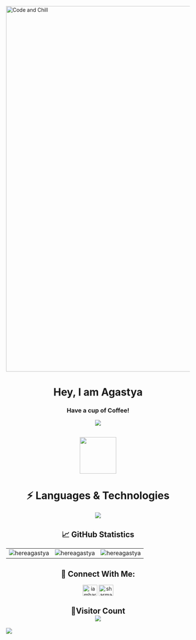 <img align="center" alt="Code and Chill" width="1000" src="https://user-images.githubusercontent.com/84271800/194936626-02de68eb-ce2c-408b-ae0e-4ab6c35e0334.png">

<h1 align="center">Hey, I am Agastya</h1>
<h3 align="center">Have a cup of Coffee!</h3>

<p align="center">
<a href="https://github.com/CodeWhiteWeb/CodeWhiteWeb">
    <img src="https://readme-typing-svg.herokuapp.com?color=36BCF7FF&center=true&vCenter=true&lines=Software;Web;Frontend;">
</a>
</p>
<div align="center">
<br>
<img src = "https://user-images.githubusercontent.com/87887741/138137569-c03af614-7c08-43d8-b2ad-4ea28864022f.gif" width = "100" height = "100">

<br/>

</div>

<div>
<h1 align="center">⚡ Languages & Technologies</h1>
    <div align="center">
      <img
        src="https://skillicons.dev/icons?i=javascript,html,css,github,bootstrap"
      />
    </div>
    
<!-- Github Statistics -->
<h2 align="center">📈 GitHub Statistics</h2>
<table align = "center">
    <td>
<img src="https://github-readme-stats.vercel.app/api?username=hereagastya&show_icons=true&locale=en" alt="hereagastya"/>
    </td>
    <td>
<img src="https://github-readme-stats.vercel.app/api/top-langs?username=hereagastya&show_icons=true&locale=en&layout=compact" alt="hereagastya" />
        </td>
    <td>
<img src="https://github-readme-streak-stats.herokuapp.com/?user=hereagastya&" alt="hereagastya" />
    </td>
</table>
<h2 align="center">🔗 Connect With Me:</h2>
<p align="center">
<a href="https://twitter.com/iamharshpanotra" target="blank"><img align="center" src="https://raw.githubusercontent.com/rahuldkjain/github-profile-readme-generator/master/src/images/icons/Social/twitter.svg" alt="iamharshpanotra" height="30" width="40" /></a>

<a href="mailto:sharmaagastya72@gmail.com" target="_blank">
<img align="center" src="https://user-images.githubusercontent.com/91747922/145641534-6a83084f-2982-449d-9b06-64f8ec368f57.png" alt="sharmaagastya72@gmail.com" height="30" width="40" />
</a>
</p>

<!-- Visitor Count -->
<h2 align = "center">👀Visitor Count<br>
<img align = "center" src="https://profile-counter.glitch.me/hereagastya/count.svg" />
</h2>

<img src="https://raw.githubusercontent.com/Trilokia/Trilokia/379277808c61ef204768a61bbc5d25bc7798ccf1/bottom_header.svg" />
